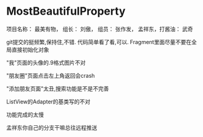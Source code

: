 # MostBeautifulProperty
项目名称： 最美有物， 组长： 刘傲， 组员： 张作发， 孟祥东，打酱油： 武奇


git提交的挺频繁,保持住,不错.
代码简单看了看,可以.
Fragment里面尽量不要在全局直接初始化对象    

"我"页面的头像的.9格式图片不对    

"朋友圈"页面点击左上角返回会crash    

"添加朋友页面"太丑,搜索功能是不是不完善    

ListView的Adapter的基类写的不对    

功能完成的太慢    

孟祥东你自己的分支干嘛总往远程推送